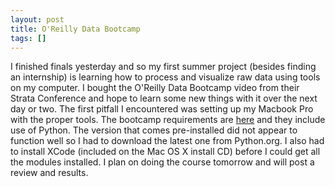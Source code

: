 ```yaml
---
layout: post
title: O'Reilly Data Bootcamp
tags: []
---
```

I finished finals yesterday and so my first summer project (besides finding an internship) is learning how to process and visualize raw data using tools on my computer. I bought the O'Reilly Data Bootcamp video from their Strata Conference and hope to learn some new things with it over the next day or two. The first pitfall I encountered was setting up my Macbook Pro with the proper tools. The bootcamp requirements are <a href="http://strataconf.com/strata2011/public/schedule/detail/17164">here</a> and they include use of Python. The version that comes pre-installed did not appear to function well so I had to download the latest one from Python.org. I also had to install XCode (included on the Mac OS X install CD) before I could get all the modules installed. I plan on doing the course tomorrow and will post a review and results.
